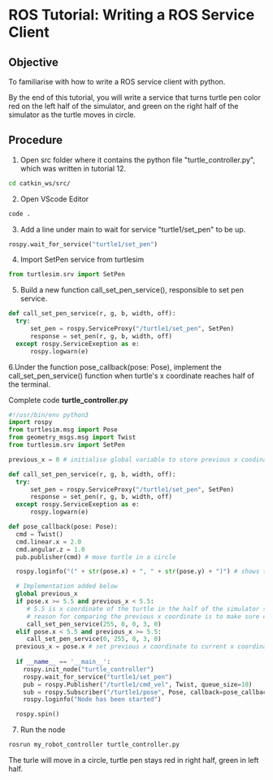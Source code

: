 # ROS Tutorial: Writing a ROS Service Client

## Objective
To familiarise with how to write a ROS service client with python.

By the end of this tutorial, you will write a service that turns turtle pen color red on the left half of the simulator, and green on the right half of the simulator as the turtle moves in circle.

## Procedure

1. Open src folder where it contains the python file "turtle_controller.py", which was written in tutorial 12.
```bash
cd catkin_ws/src/
```

2. Open VScode Editor
```bash
code .
```

3. Add a line under main to wait for service "turtle1/set_pen" to be up.
```python
rospy.wait_for_service("turtle1/set_pen")
```
4. Import SetPen service from turtlesim
```python
from turtlesim.srv import SetPen
```

5. Build a new function call_set_pen_service(), responsible to set pen service.
```python
def call_set_pen_service(r, g, b, width, off):
  try:
      set_pen = rospy.ServiceProxy("/turtle1/set_pen", SetPen)
      response = set_pen(r, g, b, width, off)
  except rospy.ServiceExeption as e:
      rospy.logwarn(e)
```   
6.Under the function pose_callback(pose: Pose), implement the call_set_pen_service() function when turtle's x coordinate reaches half of the terminal.

Complete code **turtle_controller.py**
```python
#!/usr/bin/env python3
import rospy
from turtlesim.msg import Pose
from geometry_msgs.msg import Twist
from turtlesim.srv import SetPen

previous_x = 0 # initialise global variable to store previous x coodinate of the turtle in the simulator

def call_set_pen_service(r, g, b, width, off):
  try:
      set_pen = rospy.ServiceProxy("/turtle1/set_pen", SetPen)
      response = set_pen(r, g, b, width, off)
  except rospy.ServiceExeption as e:
      rospy.logwarn(e)

def pose_callback(pose: Pose):
  cmd = Twist()
  cmd.linear.x = 2.0 
  cmd.angular.z = 1.0
  pub.publisher(cmd) # move turtle in a circle

  rospy.loginfo("(" + str(pose.x) + ", " + str(pose.y) + ")") # shows the x and y coordinate of the turtle

  # Implementation added below
  global previous_x 
  if pose.x >= 5.5 and previous_x < 5.5:
     # 5.5 is x coordinate of the turtle in the half of the simulator space.
     # reason for comparing the previous x coordinate is to make sure call_set_pen_service function is only called when turtle reaches the half, and not every single time when pose_callback function is run
     call_set_pen_service(255, 0, 0, 3, 0)
  elif pose.x < 5.5 and previous_x >= 5.5:
     call_set_pen_service(0, 255, 0, 3, 0)
  previous_x = pose.x # set previous x coordinate to current x coordinate
  
  if __name__ == '__main__':
    rospy.init_node("turtle_controller")
    rospy.wait_for_service("turtle1/set_pen")
    pub = rospy.Publisher("/turtle1/cmd_vel", Twist, queue_size=10)
    sub = rospy.Subscriber("/turtle1/pose", Pose, callback=pose_callback)
    rospy.loginfo("Node has been started")

  rospy.spin()
```

7. Run the node
```bash
rosrun my_robot_controller turtle_controller.py
```

The turle will move in a circle, turtle pen stays red in right half, green in left half.
